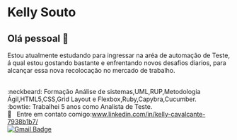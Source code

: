 # Kelly Souto

## Olá pessoal 👋

Estou  atualmente estudando para ingressar na aréa de automação de Teste, á qual estou gostando bastante e  enfrentando  novos desafios  diarios, para alcançar essa nova recolocação no mercado de trabalho.


<br>:neckbeard:&nbsp;Formação Análise de sistemas,UML,RUP,Metodologia Ágil,HTML5,CSS,Grid Layout e Flexbox,Ruby,Capybra,Cucumber.
<br>:bowtie:&nbsp;Trabalhei 5 anos como Analista de Teste.
<br>:email: &nbsp; Entre em contato comigo:www.linkedin.com/in/kelly-cavalcante-7938b1b7/
<br>[![Gmail Badge](https://img.shields.io/badge/-kellycristinasouto@gmail.com-c14438?style=flat-square&logo=Gmail&logoColor=white&link=mailto:tgmarinho@gmail.com)](mailto:kellycristinasouto@gmail.com)
